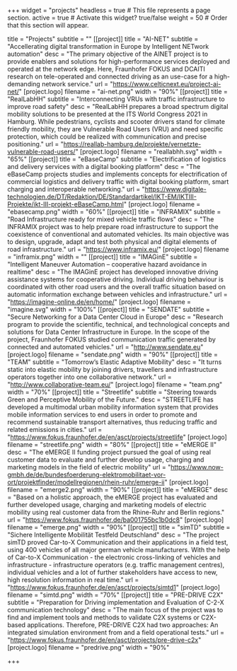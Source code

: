 +++
widget = "projects"
headless = true  # This file represents a page section.
active = true  # Activate this widget? true/false
weight = 50  # Order that this section will appear.

title = "Projects"
subtitle = ""
[[project]]
    title = "AI-NET"
    subtitle = "Accellerating digital transformation in Europe by Intelligent NETwork automation"
    desc = "The primary objective of the AINET project is to provide enablers and solutions for high-performance services deployed and operated at the network edge. Here, Fraunhofer FOKUS and DCAITI research on tele-operated and connected driving as an use-case for a high-demanding network service."
    url = "https://www.celticnext.eu/project-ai-net/"
    [project.logo]
    filename = "ai-net.png"
    width = "90%"
[[project]]
    title = "RealLabHH"
    subtitle = "Interconnecting VRUs with traffic infrastructure to improve road safety"
    desc = "RealLabHH prepares a broad spectrum digital mobility solutions to be presented at the ITS World Congress 2021 in Hamburg. While pedestrians, cyclists and scooter drivers stand for climate friendly mobility, they are Vulnerable Road Users (VRU) and need specific protection, which could be realized with communication and precise positioning."
    url = "https://reallab-hamburg.de/projekte/vernetzte-vulnerable-road-users/"
    [project.logo]
        filename = "reallabhh.svg"
        width = "65%"
[[project]]
    title = "eBaseCamp"
    subtitle = "Electrification of logistics and delivery services with a digital booking platform"
    desc = "The eBaseCamp projects studies and implements concepts for electrification of commercial logistics and delivery traffic with digital booking platform, smart charging and interoperable networking."
    url = "https://www.digitale-technologien.de/DT/Redaktion/DE/Standardartikel/IKT-EM/IKTIII-Projekte/ikt-III-projekt-eBaseCamp.html"
    [project.logo]
        filename = "ebasecamp.png"
        width = "60%"
[[project]]
    title = "INFRAMIX"
    subtitle = "Road Infrastructure ready for mixed vehicle traffic flows"
    desc = "The INFRAMIX project was to help prepare road infrastructure to support the coexistence of conventional and automated vehicles. Its main objective was to design, upgrade, adapt and test both physical and digital elements of road infrastructure."
    url = "https://www.inframix.eu/"
    [project.logo]
        filename = "inframix.png"
        width = ""
[[project]]
    title = "IMAGinE"
    subtitle = "Intelligent Maneuver Automation – cooperative hazard avoidance in realtime"
    desc = "The IMAGinE project has developed innovative driving assistance systems for cooperative driving. Individual driving behaviour is coordinated with other road users and the overall traffic situation based on automatic information exchange between vehicles and infrastructure."
    url = "https://imagine-online.de/en/home/"
    [project.logo]
        filename = "imagine.svg"
        width = "100%"
[[project]]
    title = "SENDATE"
    subtitle = "Secure Networking for a Data Center Cloud in Europe"
    desc = "Research program to provide the scientific, technical, and technological concepts and solutions for Data Center Infrastructure in Europe. In the scope of the project, Fraunhofer FOKUS studied communication traffic generated by connected and automated vehicles."
    url = "http://www.sendate.eu"
    [project.logo]
        filename = "sendate.png"
        width = "90%"
[[project]]
    title = "TEAM"
    subtitle = "Tomorrow’s Elastic Adaptive Mobility"
    desc = "It turns static into elastic mobility by joining drivers, travellers and infrastructure operators together into one collaborative network."
    url = "http://www.collaborative-team.eu/"
    [project.logo]
        filename = "team.png"
        width = "70%"
[[project]]
    title = "Streetlife"
    subtitle = "Steering towards Green and Perceptive Mobility of the Future."
    desc = "STREETLIFE has developed a multimodal urban mobility information system that provides mobile information services to end users in order to promote and recommend sustainable transport alternatives, thus reducing traffic and related emissions in cities."
    url = "https://www.fokus.fraunhofer.de/en/asct/projects/streetlife"
    [project.logo]
        filename = "streetlife.png"
        width = "80%"
[[project]]
    title = "eMERGE II"
    desc = "The eMERGE II funding project pursued the goal of using real customer data to evaluate and further develop usage, charging and marketing models in the field of electric mobility"
    url = "https://www.now-gmbh.de/de/bundesfoerderung-elektromobilitaet-vor-ort/projektfinder/modellregionen/rhein-ruhr/emerge-ii"
    [project.logo]
        filename = "emerge2.png"
        width = "90%"
[[project]]
    title = "eMERGE"
    desc = "Based on a holistic approach, the eMERGE project has evaluated and further developed usage, charging and marketing models of electric mobility using real customer data from the Rhine-Ruhr and Berlin regions."
    url = "https://www.fokus.fraunhofer.de/ba001755bc1b0dc8"
    [project.logo]
        filename = "emerge.png"
        width = "90%"
[[project]]
    title = "simTD"
    subtitle = "Sichere Intelligente Mobilität Testfeld Deutschland"
    desc = "The project simTD proved Car-to-X Communication and their applications in a field test, using 400 vehicles of all major german vehicle manufacturers. With the help of Car-to-X Communication - the electronic cross-linking of vehicles and infrastructure - infrastructure operators (e.g. traffic management centres), individual vehicles and a lot of further stakeholders have access to new, high resolution information in real time."
    url = "https://www.fokus.fraunhofer.de/en/asct/projects/simtd1"
    [project.logo]
        filename = "simtd.png"
        width = "70%"
[[project]]
    title = "PRE-DRIVE C2X"
    subtitle = "Preparation for Driving implementation and Evaluation of C-2-X communication technology"
    desc = "The main focus of the project was to find and implement tools and methods to validate C2X systems or C2X-based applications. Therefore, PRE-DRIVE C2X had two approaches: An integrated simulation environment from and a field operational tests."
    url = "https://www.fokus.fraunhofer.de/en/asct/projects/pre-drive-c2x"
    [project.logo]
        filename = "predrive.png"
        width = "90%"
 
+++


